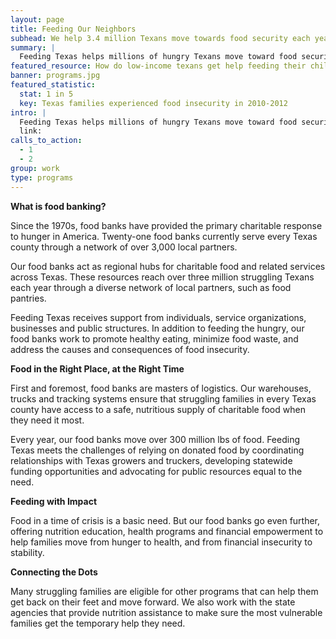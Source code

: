 ```yaml
---
layout: page
title: Feeding Our Neighbors
subhead: We help 3.4 million Texans move towards food security each year.
summary: |
  Feeding Texas helps millions of hungry Texans move toward food security. Our statewide network of food banks and programs target the most vulnerable in every Texas county, especially children and elders. Last year, our food banks distributed over 300 million pounds of food to local communities through a partner network of over 3,000, largely faith-based charities.  
featured_resource: How do low-income texans get help feeding their children?
banner: programs.jpg
featured_statistic:
  stat: 1 in 5
  key: Texas families experienced food insecurity in 2010-2012
intro: |
  Feeding Texas helps millions of hungry Texans move toward food security. Our statewide network of food banks and programs target the most vulnerable in every Texas county, especially children and elders. Last year, our food banks distributed over 300 million pounds of food to local communities through a partner network of over 3,000, largely faith-based charities.
  link: 
calls_to_action:
  - 1
  - 2
group: work
type: programs
---
```

**What is food banking?**

Since the 1970s, food banks have provided the primary charitable response to hunger in America. Twenty-one food banks currently serve every Texas county through a network of over 3,000 local partners.

Our food banks act as regional hubs for charitable food and related services across Texas. These resources reach over three million struggling Texans each year through a diverse network of local partners, such as food pantries.

Feeding Texas receives support from individuals, service organizations, businesses and public structures. In addition to feeding the hungry, our food banks work to promote healthy eating, minimize food waste, and address the causes and consequences of food insecurity.

**Food in the Right Place, at the Right Time**

First and foremost, food banks are masters of logistics. Our warehouses, trucks and tracking systems ensure that struggling families in every Texas county have access to a safe, nutritious supply of charitable food when they need it most. 

Every year, our food banks move over 300 million lbs of food. Feeding Texas meets the challenges of relying on donated food by coordinating relationships with Texas growers and truckers, developing statewide funding opportunities and advocating for public resources equal to the need.

**Feeding with Impact**

Food in a time of crisis is a basic need. But our food banks go even further, offering nutrition education, health programs and financial empowerment to help families move from hunger to health, and from financial insecurity to stability.

**Connecting the Dots**

Many struggling families are eligible for other programs that can help them get back on their feet and move forward. We also work with the state agencies that provide nutrition assistance to make sure the most vulnerable families get the temporary help they need.


